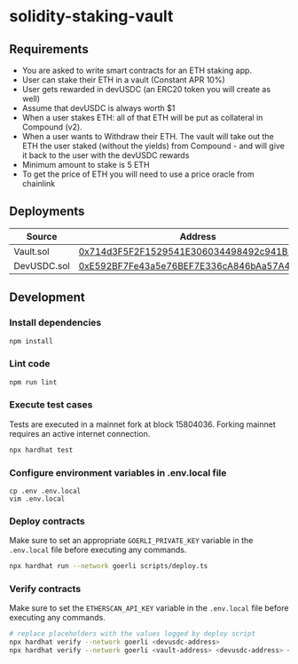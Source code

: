 # solidity-staking-vault

## Requirements

-   You are asked to write smart contracts for an ETH staking app.
-   User can stake their ETH in a vault (Constant APR 10%)
-   User gets rewarded in devUSDC (an ERC20 token you will create as well)
-   Assume that devUSDC is always worth $1
-   When a user stakes ETH: all of that ETH will be put as collateral in Compound (v2).
-   When a user wants to Withdraw their ETH. The vault will take out the ETH the user staked (without the yields) from Compound - and will give it back to the user with the devUSDC rewards
-   Minimum amount to stake is 5 ETH
-   To get the price of ETH you will need to use a price oracle from chainlink

## Deployments

| Source      | Address                                                                                                                      |
| ----------- | ---------------------------------------------------------------------------------------------------------------------------- |
| Vault.sol   | [0x714d3F5F2F1529541E306034498492c941B5C370](https://goerli.etherscan.io/address/0x714d3F5F2F1529541E306034498492c941B5C370) |
| DevUSDC.sol | [0xE592BF7Fe43a5e76BEF7E336cA846bAa57A44241](https://goerli.etherscan.io/address/0xE592BF7Fe43a5e76BEF7E336cA846bAa57A44241) |

## Development

### Install dependencies

```bash
npm install
```

### Lint code

```bash
npm run lint
```

### Execute test cases

Tests are executed in a mainnet fork at block 15804036. Forking mainnet requires an active internet connection.

```bash
npx hardhat test
```

### Configure environment variables in .env.local file

```
cp .env .env.local
vim .env.local
```

### Deploy contracts

Make sure to set an appropriate `GOERLI_PRIVATE_KEY` variable in the `.env.local` file before executing any commands.

```bash
npx hardhat run --network goerli scripts/deploy.ts
```

### Verify contracts

Make sure to set the `ETHERSCAN_API_KEY` variable in the `.env.local` file before executing any commands.

```bash
# replace placeholders with the values logged by deploy script
npx hardhat verify --network goerli <devusdc-address>
npx hardhat verify --network goerli <vault-address> <devusdc-address> <price-feed-address> <compound-ether-address>
```
